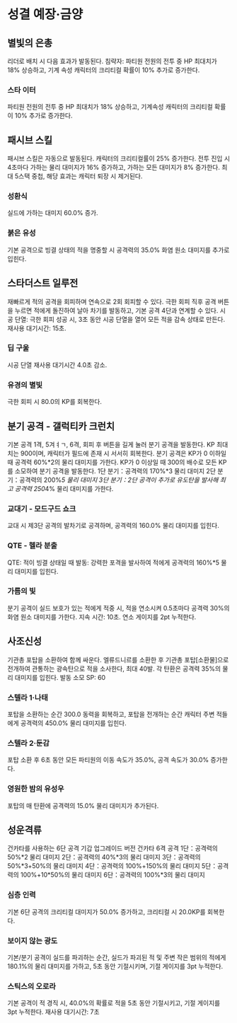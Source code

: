 # 성결 예장·금양

## 별빛의 은총

리더로 배치 시 다음 효과가 발동된다.
침략자: 파티원 전원의 전투 중 HP 최대치가 18% 상승하고, 기계 속성 캐릭터의 크리티컬 확률이 10% 추가로 증가한다.

### 스타 이터

파티원 전원의 전투 중 HP 최대치가 18% 상승하고, 기계속성 캐릭터의 크리티컬 확률이 10% 추가로 증가한다.

## 패시브 스킬

패시브 스킬은 자동으로 발동된다.
캐릭터의 크리티컬률이 25% 증가한다. 전투 진입 시 4초마다 가하는 물리 대미지가 16% 증가하고, 가하는 모든 대미지가 8% 증가한다. 최대 5스택 중첩, 해당 효과는 캐릭터 퇴장 시 제거된다.

### 성환식

실드에 가하는 대미지 60.0% 증가.

### 붉은 유성

기본 공격으로 빙결 상태의 적을 명중할 시 공격력의 35.0% 화염 원소 대미지를 추가로 입힌다.

## 스타더스트 일루전

재빠르게 적의 공격을 회피하며 연속으로 2회 회피할 수 있다.
극한 회피 직후 공격 버튼을 누르면 적에게 돌진하여 날아 차기를 발동하고, 기본 공격 4단과 연계할 수 있다.
시공 단열: 극한 회피 성공 시, 3초 동안 시공 단열을 열어 모든 적을 감속 상태로 만든다. 재사용 대기시간: 15초.

### 딥 구울

시공 단열 재사용 대기시간 4.0초 감소.

### 유경의 별빛

극한 회피 시 80.0의 KP를 회복한다.

## 분기 공격 - 갤럭티카 크런치

기본 공격 1격, 5겨ㅕㄱ, 6격, 회피 후 버튼을 길게 눌러 분기 공격을 발동한다.
KP 최대치는 900이며, 캐릭터가 필드에 존재 시 서서히 회복한다. 분기 공격은 KP가 0 이하일 때 공격력 60%*2의 물리 대미지를 가한다.
KP가 0 이상일 때 300의 배수로 모든 KP를 소모하여 분기 공격을 발동한다.
1단 분기：공격력의 170%*3 물리 대미지
2단 분기：공격력의 200%*5 물리 대미지
3단 분기：2단 공격이 추가로 유도탄을 발사해 최고 공격력 250*4% 물리 대미지를 가한다.

### 교대기 - 모드구드 쇼크

교대 시 제3단 공격의 발차기로 공격하며, 공격력의 160.0% 물리 대미지를 입힌다.

### QTE - 헬라 분출

QTE: 적이 빙결 상태일 때 발동: 강력한 포격을 발사하여 적에게 공격력의 160%\*5 물리 대미지를 입힌다.

### 가름의 빛

분기 공격이 실드 보호가 있는 적에게 적중 시, 적을 연소시켜 0.5초마다 공격력 30%의 화염 원소 대미지를 가한다. 지속 시간: 10초. 연소 게이지를 2pt 누적한다.

## 사조신성

기관총 포탑을 소환하여 함께 싸운다.
엘류드니르를 소환한 후 기관총 포탑\[소환물\]으로 전개하여 관통하는 광속탄으로 적을 소사한다, 최대 40발. 각 탄환은 공격력 35%의 물리 대미지를 입힌다.
발동 소모 SP: 60

### 스텔라 1·나태

포탑을 소환하는 순간 300.0 동력을 회복하고, 포탑을 전개하는 순간 캐릭터 주변 적들에게 공격력의 450.0% 물리 대미지를 입힌다.

### 스텔라 2·둔감

포탑 소환 후 6초 동안 모든 파티원의 이동 속도가 35.0%, 공격 속도가 30.0% 증가한다.

### 영원한 밤의 유성우

포탑의 매 탄환에 공격력의 15.0% 물리 대미지가 추가된다.

## 성운격류

건카타를 사용하는 6단 공격
기갑 업그레이드 버전 건카타 6격 공격
1단：공격력의 50%\*2 물리 대미지
2단：공격력의 40%\*3의 물리 대미지
3단：공격력의 50%\*3+50%의 물리 대미지
4단：공격력의 100%+150%의 물리 대미지
5단：공격력의 100%+10\*50%의 물리 대미지
6단：공격력의 100%\*3의 물리 대미지

### 심층 인력

기본 6단 공격의 크리티컬 대미지가 50.0% 증가하고, 크리티컬 시 20.0KP를 회복한다.

### 보이지 않는 광도

기본/분기 공격이 실드를 파괴하는 순간, 실드가 파괴된 적 및 주변 작은 범위의 적에게 180.1%의 물리 대미지를 가하고, 5초 동안 기절시키며, 기절 게이지를 3pt 누적한다.

### 스틱스의 오로라

기본 공격이 적 경직 시, 40.0%의 확률로 적을 5초 동안 기절시키고, 기절 게이지를 3pt 누적한다. 재사용 대기시간: 7초
